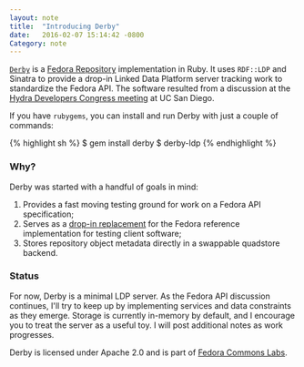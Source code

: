 ```yaml
---
layout: note
title:  "Introducing Derby"
date:   2016-02-07 15:14:42 -0800
Category: note
---
```


[`Derby`](http://github.com/fcrepo4-labs/derby) is a [Fedora Repository](http://fedorarepository.org/) implementation in Ruby. It uses `RDF::LDP` and Sinatra to provide a drop-in Linked Data Platform server tracking work to standardize the Fedora API. The software resulted from a discussion at the [Hydra Developers Congress meeting](https://wiki.duraspace.org/display/FF/2016-02-04+Fedora+API+Meeting) at UC San Diego.

If you have `rubygems`, you can install and run Derby with just a couple of commands:

{% highlight sh %}
$ gem install derby
$ derby-ldp
{% endhighlight %}

### Why?

Derby was started with a handful of goals in mind:

 1. Provides a fast moving testing ground for work on a Fedora API specification;
 1. Serves as a [drop-in replacement](https://github.com/projecthydra/ldp/pull/59/files#diff-ae2ec3dcdc20558980b6a210aa525e5bR6) for the Fedora reference implementation for testing client software;
 1. Stores repository object metadata directly in a swappable quadstore backend.

### Status

For now, Derby is a minimal LDP server. As the Fedora API discussion continues, I'll try to keep up by implementing services and data constraints as they emerge. Storage is currently in-memory by default, and I encourage you to treat the server as a useful toy. I will post additional notes as work progresses.

Derby is licensed under Apache 2.0 and is part of [Fedora Commons Labs](https://github.com/fcrepo4-labs/).
